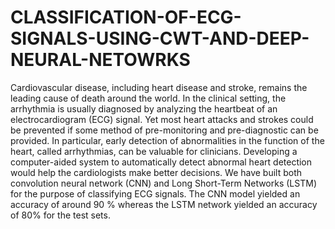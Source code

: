 # CLASSIFICATION-OF-ECG-SIGNALS-USING-CWT-AND-DEEP-NEURAL-NETOWRKS
Cardiovascular disease, including heart disease and stroke, remains the leading cause of death around the world.  In the clinical setting, the arrhythmia is usually diagnosed by analyzing the heartbeat of an electrocardiogram (ECG) signal. Yet most heart attacks and strokes could be prevented if some method of pre-monitoring and pre-diagnostic can be provided. In particular, early detection of abnormalities in the function of the heart, called arrhythmias, can be valuable for clinicians. 
Developing a computer-aided system to automatically detect abnormal heart detection would help the cardiologists make better decisions.
We have built both convolution neural network (CNN) and Long Short-Term Networks (LSTM) for the purpose of classifying ECG signals.
The CNN model yielded an accuracy of around 90 % whereas the LSTM network yielded an accuracy of 80% for the test sets.
